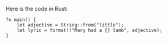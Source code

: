  Here is the code in Rust:

```
fn main() {
    let adjective = String::from("little");
    let lyric = format!("Mary had a {} lamb", adjective);
}
```

